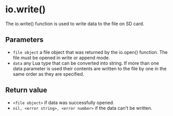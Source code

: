 # io.write\(\)

The io.write\(\) function is used to write data to the file on SD card.

## Parameters

* `file object` a file object that was returned by the io.open\(\) function. The file must be opened in write or append mode.
* `data` any Lua type that can be converted into string. If more than one data parameter is used their contents are written to the file by one in the same order as they are specified.

## Return value

* `<file object>` if data was successfully opened.
* `nil, <error string>, <error number>` if the data can't be written.


